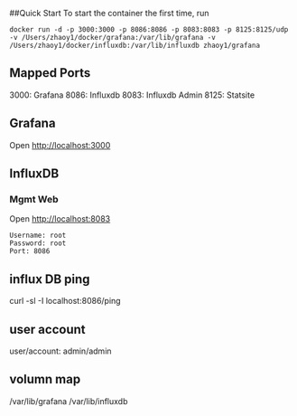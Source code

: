 
##Quick Start
To start the container the first time, run 
```
docker run -d -p 3000:3000 -p 8086:8086 -p 8083:8083 -p 8125:8125/udp -v /Users/zhaoy1/docker/grafana:/var/lib/grafana -v /Users/zhaoy1/docker/influxdb:/var/lib/influxdb zhaoy1/grafana
```

## Mapped Ports
3000: Grafana 
8086: Influxdb
8083: Influxdb Admin
8125: Statsite

## Grafana
Open <http://localhost:3000>

## InfluxDB
### Mgmt Web
Open <http://localhost:8083>

```
Username: root
Password: root
Port: 8086
```


## influx DB ping
curl -sl -I localhost:8086/ping


## user account
user/account: admin/admin

## volumn map
/var/lib/grafana
/var/lib/influxdb

